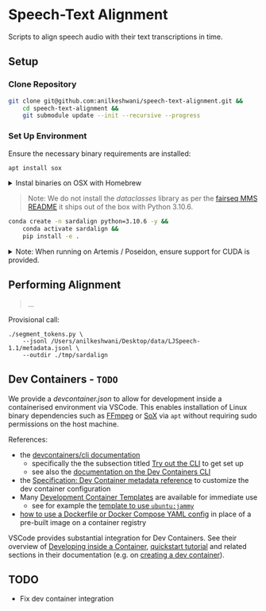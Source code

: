 # Speech-Text Alignment

Scripts to align speech audio with their text transcriptions in time. 

## Setup

### Clone Repository

```bash
git clone git@github.com:anilkeshwani/speech-text-alignment.git && 
    cd speech-text-alignment &&
    git submodule update --init --recursive --progress
```

### Set Up Environment

Ensure the necessary binary requirements are installed:

```bash
apt install sox
```

<details>
  <summary>Instal binaries on OSX with Homebrew</summary>
  
  ```bash
  brew install ffmpeg sox
  ```

</details>

> Note: We do not install the _dataclasses_ library as per the [fairseq MMS README](https://github.com/facebookresearch/fairseq/blob/bedb259bf34a9fc22073c13a1cee23192fa70ef3/examples/mms/data_prep/README.md) it ships out of the box with Python 3.10.6.

```bash
conda create -n sardalign python=3.10.6 -y &&
    conda activate sardalign &&
    pip install -e .
```

<details>
  <summary>Note: When running on Artemis / Poseidon, ensure support for CUDA is provided.</summary>
  
  At the time of writing, NVIDIA / CUDA drivers were:
  - NVIDIA-SMI: 525.89.02
  - Driver Version: 525.89.02
  - CUDA Version: 12.0
  
</details>

## Performing Alignment

> ...

Provisional call:

```
./segment_tokens.py \
    --jsonl /Users/anilkeshwani/Desktop/data/LJSpeech-1.1/metadata.jsonl \
    --outdir ./tmp/sardalign
```

## Dev Containers - `TODO`

We provide a _devcontainer.json_ to allow for development inside a containerised environment via VSCode. This enables installation of Linux binary dependencies such as [FFmpeg](https://ffmpeg.org/) or [SoX](https://en.wikipedia.org/wiki/SoX) via `apt` without requiring sudo permissions on the host machine. 

References:
- the [devcontainers/cli documentation](https://github.com/devcontainers/cli/blob/c1c8b08263c6dca7cd79c97a2d0bc581fcef4f6c/README.md#try-out-the-cli)
  - specifically the the subsection titled [Try out the CLI](https://github.com/devcontainers/cli/tree/main?tab=readme-ov-file#try-out-the-cli) to get set up
  - see also the [documentation on the Dev Containers CLI](https://containers.dev/implementors/reference/)
- the [Specification: Dev Container metadata reference](https://containers.dev/implementors/json_reference/) to customize the dev container configuration
- Many [Development Container Templates](https://containers.dev/templates) are available for immediate use
  - see for example the [template to use `ubuntu:jammy`](https://github.com/devcontainers/templates/tree/main/src/ubuntu)
- [how to use a Dockerfile or Docker Compose YAML config](https://containers.dev/guide/dockerfile) in place of a pre-built image on a container registry

VSCode provides substantial integration for Dev Containers. See their overview of [Developing inside a Container](https://code.visualstudio.com/docs/devcontainers/containers), [quickstart tutorial](https://code.visualstudio.com/docs/devcontainers/tutorial) and related sections in their documentation (e.g. on [creating a dev container](https://code.visualstudio.com/docs/devcontainers/create-dev-container)). 

## TODO

- Fix dev container integration